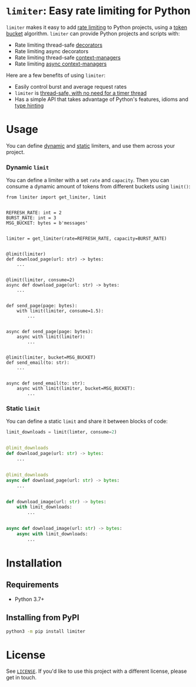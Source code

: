 # `limiter`: Easy rate limiting for Python

`limiter` makes it easy to add [rate limiting](https://en.wikipedia.org/wiki/Rate_limiting) to Python projects, using a [token bucket](https://en.wikipedia.org/wiki/Token_bucket) algorithm. `limiter` can provide Python projects and scripts with:
  - Rate limiting thread-safe [decorators](https://www.python.org/dev/peps/pep-0318/)
  - Rate limiting async decorators
  - Rate limiting thread-safe [context-managers](https://www.python.org/dev/peps/pep-0343/)
  - Rate limiting [async context-managers](https://www.python.org/dev/peps/pep-0492/#asynchronous-context-managers-and-async-with)

Here are a few benefits of using `limiter`:
 - Easily control burst and average request rates
 - `limiter` is [thread-safe, with no need for a timer thread](https://en.wikipedia.org/wiki/Generic_cell_rate_algorithm)
 - Has a simple API that takes advantage of Python's features, idioms and [type hinting](https://www.python.org/dev/peps/pep-0483/)

# Usage
You can define [dynamic](#dynamic-limit) and [static](#static-limit) limiters, and use them across your project.

### Dynamic `limit`
You can define a limiter with a set `rate` and `capacity`. Then you can consume a dynamic amount of tokens from different buckets using `limit()`:
```python3
from limiter import get_limiter, limit


REFRESH_RATE: int = 2
BURST_RATE: int = 3
MSG_BUCKET: bytes = b'messages'


limiter = get_limiter(rate=REFRESH_RATE, capacity=BURST_RATE)


@limit(limiter)
def download_page(url: str) -> bytes:
    ...


@limit(limiter, consume=2)
async def download_page(url: str) -> bytes:
    ...


def send_page(page: bytes):
    with limit(limiter, consume=1.5):
        ...


async def send_page(page: bytes):
    async with limit(limiter):
        ...


@limit(limiter, bucket=MSG_BUCKET)
def send_email(to: str):
    ...


async def send_email(to: str):
    async with limit(limiter, bucket=MSG_BUCKET):
        ...
```

### Static `limit`
You can define a static `limit` and share it between blocks of code:
```python
limit_downloads = limit(limter, consume=2)


@limit_downloads
def download_page(url: str) -> bytes:
    ...


@limit_downloads
async def download_page(url: str) -> bytes:
    ...


def download_image(url: str) -> bytes:
    with limit_downloads:
        ...


async def download_image(url: str) -> bytes:
    async with limit_downloads:
        ...
```

# Installation
## Requirements
 - Python 3.7+
 
## Installing from PyPI
```bash
python3 -m pip install limiter
```

# License

See [`LICENSE`](/LICENSE). If you'd like to use this project with a different license, please get in touch.
